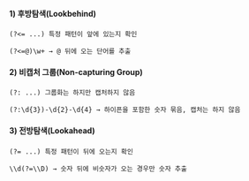 #### 1) 후방탐색(Lookbehind)

```
(?<= ...) 특정 패턴이 앞에 있는지 확인

(?<=@)\w+ → @ 뒤에 오는 단어를 추출
```

#### 2) 비캡처 그룹(Non-capturing Group)

```
(?: ...) 그룹화는 하지만 캡처하지 않음

(?:\d{3})-\d{2}-\d{4} → 하이픈을 포함한 숫자 묶음, 캡처는 하지 않음
```

#### 3) 전방탐색(Lookahead)

```
(?= ...) 특정 패턴이 뒤에 오는지 확인

\\d(?=\\D) → 숫자 뒤에 비숫자가 오는 경우만 숫자 추출
```
